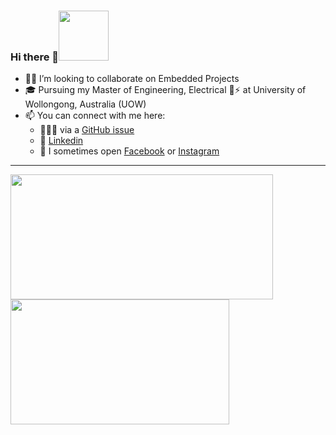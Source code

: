 ### Hi there 👋<img src="https://media.giphy.com/media/31vamYdZV5ISQ/giphy.gif" width="80px">
<div align="left">
<!--
**utkarshsethi/utkarshsethi** is a ✨ _special_ ✨ repository because its `README.md` (this file) appears on your GitHub profile.

Here are some ideas to get you started:
-->

<!-- - 🔭 I’m currently working on ... -->
<!-- - 🌱 I’m currently learning ... -->
- 🤝🏼 I’m looking to collaborate on Embedded Projects
- 🎓 Pursuing my Master of Engineering, Electrical 🔌⚡ at University of Wollongong, Australia (UOW)
- 📫 You can connect with me here:
  - 👩🏻‍💻 via a [GitHub issue](https://github.com/utkarshsethi/utkarshsethi/issues)
  - 💼 [Linkedin](https://www.linkedin.com/in/utkarshsethi/)
  - 💬 I sometimes open [Facebook](https://www.facebook.com/hsraktu.ihtes/) or [Instagram](https://www.instagram.com/hsraktu.ihtes/)
<!--
- 😄 Pronouns: ...
- ⚡ Fun fact: ...
-->

<hr>
<a href="https://github.com/anuraghazra/github-readme-stats" target="_blank">
<img align="center" alt="" width="420" height="200" src="https://github-readme-stats.vercel.app/api?username=utkarshsethi&show_icons=true&include_all_commits=true&theme=apprentice&hide_border=true">

<img align="center" alt="" width="350" height="200" src="https://github-readme-stats.vercel.app/api/top-langs/?username=utkarshsethi&show_icons=true&layout=compact&include_all_commits=true&theme=apprentice&hide_border=true&hide=pascal,roff">
</a>


<!-- Inspired by https://github.com/austintraver/austintraver -->
